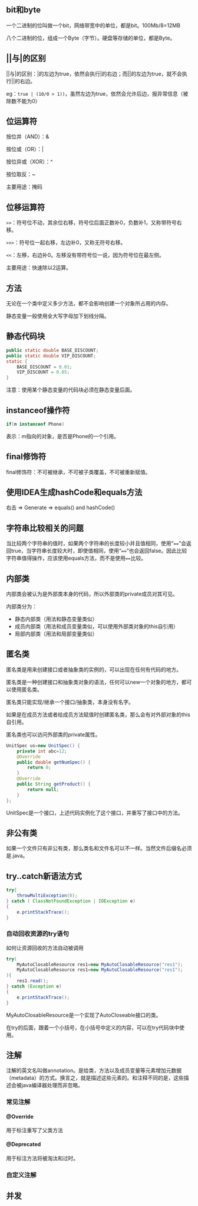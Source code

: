 ## bit和byte

一个二进制的位叫做一个bit，网络带宽中的单位，都是bit。100Mb/8=12MB

八个二进制的位，组成一个Byte（字节）。硬盘等存储的单位，都是Byte。



## ||与|的区别

||与|的区别：|的左边为true，依然会执行|的右边；而||的左边为true，就不会执行||的右边。

eg：`true | (10/0 > 1))`，虽然左边为true，依然会允许后边，报异常信息（被除数不能为0）



## 位运算符

按位并（AND）：&

按位或（OR）：|

按位异或（XOR）：^

按位取反：~

主要用途：掩码



## 位移运算符

`>>`：符号位不动，其余位右移，符号位后面正数补0，负数补1，又称带符号右移。

`>>>`：符号位一起右移，左边补0，又称无符号右移。

`<<`：左移，右边补0。左移没有带符号位一说，因为符号位在最左侧。

主要用途：快速除以2运算。 



## 方法

无论在一个类中定义多少方法，都不会影响创建一个对象所占用的内存。

静态变量一般使用全大写字母加下划线分隔。



## 静态代码块

```java
public static double BASE_DISCOUNT;
public static double VIP_DISCOUNT;
static {
    BASE_DISCOUNT = 0.01;
    VIP_DISCOUNT = 0.85;
}
```

注意：使用某个静态变量的代码块必须在静态变量后面。



## instanceof操作符

```java
if(m instanceof Phone)
```

表示：m指向的对象，是否是Phone的一个引用。



## final修饰符

final修饰符：不可被继承，不可被子类覆盖，不可被重新赋值。



## 使用IDEA生成hashCode和equals方法

右击 => Generate => equals() and hashCode()



## 字符串比较相关的问题

当比较两个字符串的值时，如果两个字符串的长度较小并且值相同，使用“`==`”会返回true，当字符串长度较大时，即使值相同，使用“`==`”也会返回false。因此比较字符串值得操作，应该使用equals方法，而不是使用`==`比较。



## 内部类

内部类会被认为是外部类本身的代码，所以外部类的private成员对其可见。

内部类分为：

- 静态内部类（用法和静态变量类似）
- 成员内部类（用法和成员变量类似，可以使用外部类对象的this自引用）
- 局部内部类（用法和局部变量类似）



## 匿名类

匿名类是用来创建接口或者抽象类的实例的，可以出现在任何有代码的地方。

匿名类是一种创建接口和抽象类对象的语法，任何可以new一个对象的地方，都可以使用匿名类。

匿名类只能实现/继承一个接口/抽象类，本身没有名字。

如果是在成员方法或者给成员方法赋值时创建匿名类，那么会有对外部对象的this自引用。

匿名类也可以访问外部类的private属性。 

```java
UnitSpec us=new UnitSpec() {
    private int abc=12;
    @Override
    public double getNumSpec() {
        return 0;
    }
    @Override
    public String getProduct() {
        return null;
    }
};
```

UnitSpec是一个接口，上述代码实例化了这个接口，并重写了接口中的方法。

 

## 非公有类

如果一个文件只有非公有类，那么类名和文件名可以不一样。当然文件后缀名必须是.java。

 

## try..catch新语法方式

```java
try{
	throwMultiException(0);
} catch ( ClassNotFoundException | IOException e)
{
	e.printStackTrace();
}
```

### 自动回收资源的try语句

如何让资源回收的方法自动被调用

```java
try(
	MyAutoClosableResource res1=new MyAutoClosableResource("res1");
	MyAutoClosableResource res1=new MyAutoClosableResource("res1");
){
	res1.read();
} catch (Exception e)
{
	e.printStackTrace();
}
```

MyAutoClosableResource是一个实现了AutoCloseable接口的类。

在try的后面，跟着一个小括号，在小括号中定义的内容，可以在try代码块中使用。



## 注解

注解的英文名叫做annotation。是给类，方法以及成员变量等元素增加元数据（metadata）的方式。换言之，就是描述这些元素的。和注释不同的是，这些描述会被java编译器处理而非忽略。

### 常见注解

#### @Override

用于标注重写了父类方法

#### @Deprecated

用于标注方法将被淘汰和过时。

### 自定义注解



## 并发

